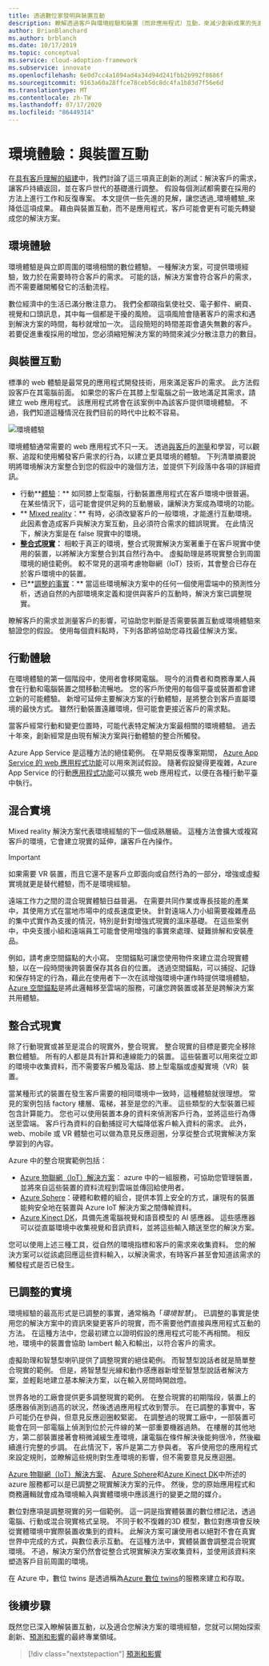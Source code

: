 ```yaml
---
title: 透過數位家發明與裝置互動
description: 瞭解透過客戶與環境經驗和裝置（而非應用程式）互動，來減少創新成果的先進方法。
author: BrianBlanchard
ms.author: brblanch
ms.date: 10/17/2019
ms.topic: conceptual
ms.service: cloud-adoption-framework
ms.subservice: innovate
ms.openlocfilehash: 6e0d7cc4a1894ad4a34d94d241fbb2b992f8686f
ms.sourcegitcommit: 9163a60a28ffce78ceb5dc8dc4fa1b83d7f56e6d
ms.translationtype: MT
ms.contentlocale: zh-TW
ms.lasthandoff: 07/17/2020
ms.locfileid: "86449314"
---
```

# <a name="ambient-experiences-interact-with-devices"></a>環境體驗：與裝置互動

在[具有客戶理解的組建](./build.md)中，我們討論了這三項真正創新的測試：解決客戶的需求，讓客戶持續返回，並在客戶世代的基礎進行調整。 假設每個測試都需要在採用的方法上進行工作和反復專案。 本文提供一些先進的見解，讓您透過_環境體驗_來降低這項成果。 藉由與裝置互動，而不是應用程式，客戶可能會更有可能先轉變成您的解決方案。

## <a name="ambient-experiences"></a>環境體驗

環境體驗是與立即周圍的環境相關的數位體驗。 一種解決方案，可提供環境經驗，致力於在需要時符合客戶的需求。 可能的話，解決方案會符合客戶的需求，而不需要離開觸發它的活動流程。

數位經濟中的生活已滿分散注意力。 我們全都頤指氣使社交、電子郵件、網頁、視覺和口頭訊息，其中每一個都是干擾的風險。 這項風險會隨著客戶的需求和遇到解決方案的時間，每秒就增加一次。 這段簡短的時間差距會遺失無數的客戶。 若要促進重複採用的增加，您必須縮短解決方案的時間來減少分散注意力的數目。

## <a name="interact-with-devices"></a>與裝置互動

標準的 web 體驗是最常見的應用程式開發技術，用來滿足客戶的需求。 此方法假設客戶在其電腦前面。 如果您的客戶在其膝上型電腦之前一致地滿足其需求，請建立 web 應用程式。 該應用程式將會在該案例中為該客戶提供環境體驗。 不過，我們知道這種情況在我們目前的時代中比較不容易。

![環境體驗](../../_images/innovate/ambient-experiences.png)

<!-- docsTest:ignore "learning with the customer" -->

環境體驗通常需要的 web 應用程式不只一天。 透過[與客戶](./learn.md)的[測量](./measure.md)和學習，可以觀察、追蹤和使用觸發客戶需求的行為，以建立更具環境的體驗。 下列清單摘要說明將環境解決方案整合到您的假設中的幾個方法，並提供下列段落中各項的詳細資訊。

- 行動**[體驗](#mobile-experience)：** 如同膝上型電腦，行動裝置應用程式在客戶環境中很普遍。 在某些情況下，這可能會提供足夠的互動層級，讓解決方案成為環境的功能。
- ** [Mixed reality](#mixed-reality)：** 有時，必須改變客戶的一般環境，才能進行互動環境。 此因素會造成客戶與解決方案互動，且必須符合需求的錯誤現實。 在此情況下，解決方案是在 false 現實中的環境。
- **[整合式現實](#integrated-reality)：** 相較于真正的環境，整合式現實解決方案著重于在客戶現實中使用的裝置，以將解決方案整合到其自然行為中。 虛擬助理是將現實整合到周圍環境的絕佳範例。 較不常見的選項考慮物聯網（IoT）技術，其會整合已存在於客戶環境中的裝置。
- 已**[調整的事實](#adjusted-reality)：** 當這些環境解決方案中的任何一個使用雲端中的預測性分析，透過自然的內部環境來定義和提供與客戶的互動時，解決方案已調整現實。

瞭解客戶的需求並測量客戶的影響，可協助您判斷是否需要裝置互動或環境體驗來驗證您的假設。 使用每個資料點時，下列各節將協助您尋找最佳解決方案。

## <a name="mobile-experience"></a>行動體驗

在環境體驗的第一個階段中，使用者會移開電腦。 現今的消費者和商務專業人員會在行動和電腦裝置之間移動流暢地。 您的客戶所使用的每個平臺或裝置都會建立新的可能體驗。 新增可延伸主要解決方案的行動體驗，是將整合到客戶直屬環境的最快方式。 雖然行動裝置遠離環境，但可能會更接近客戶的需求點。

當客戶經常行動和變更位置時，可能代表特定解決方案最相關的環境體驗。 過去十年來，創新經常是由現有解決方案與行動體驗的整合所觸發。

Azure App Service 是這種方法的絕佳範例。 在早期反復專案期間， [Azure App Service 的 web 應用程式功能](https://docs.microsoft.com/azure/app-service/overview)可以用來測試假設。 隨著假設變得更複雜，Azure App Service 的行動[應用程式功能](https://docs.microsoft.com/azure/app-service-mobile)可以擴充 web 應用程式，以便在各種行動平臺中執行。

## <a name="mixed-reality"></a>混合實境

Mixed reality 解決方案代表環境經驗的下一個成熟層級。 這種方法會擴大或複寫客戶的環境，它會建立現實的延伸，讓客戶在內操作。

> [!IMPORTANT]
> 如果需要 VR 裝置，而且它還不是客戶立即面向或自然行為的一部分，增強或虛擬實境就更是替代體驗，而不是環境經驗。

遠端工作力之間的混合現實體驗日益普遍。 在需要共同作業或專長技能的產業中，其使用方式在當地市場中的成長速度更快。 針對遠端人力小組需要複雜產品的集中式實作為支援的情況，特別是針對增強式現實的溫床基礎。 在這些案例中，中央支援小組和遠端員工可能會使用增強的事實來處理、疑難排解和安裝產品。

例如，請考慮空間錨點的大小寫。 空間錨點可讓您使用物件來建立混合現實體驗，以在一段時間後跨裝置保存其各自的位置。 透過空間錨點，可以捕捉、記錄和保存特定的行為，藉此在使用者下一次在該增強環境中運作時提供環境體驗。 [Azure 空間錨點](https://docs.microsoft.com/azure/spatial-anchors/overview)是將此邏輯移至雲端的服務，可讓您跨裝置或甚至是跨解決方案共用體驗。

## <a name="integrated-reality"></a>整合式現實

除了行動現實或甚至是混合的現實外，整合現實。 整合現實的目標是要完全移除數位體驗。 所有的人都是具有計算和連線能力的裝置。 這些裝置可以用來從立即的環境中收集資料，而不需要客戶觸及電話、膝上型電腦或虛擬實境（VR）裝置。

當某種形式的裝置在發生客戶需要的相同環境中一致時，這種體驗就很理想。 常見的案例包括 factory 樓層、電梯，甚至是您的汽車。 這些類型的大型裝置已經包含計算能力。 您也可以使用裝置本身的資料來偵測客戶行為，並將這些行為傳送至雲端。 客戶行為資料的自動捕捉可大幅降低客戶輸入資料的需求。 此外，web、mobile 或 VR 體驗也可以做為意見反應迴圈，分享從整合式現實解決方案學習到的內容。

<!-- docsTest:ignore "advanced computer vision" -->

Azure 中的整合現實範例包括：

- [Azure 物聯網（IoT）解決方案](https://docs.microsoft.com/azure/iot-fundamentals)： azure 中的一組服務，可協助您管理裝置，並將來自這些裝置的資料流程到雲端並傳回給使用者。
- [Azure Sphere](https://docs.microsoft.com/azure-sphere)：硬體和軟體的組合，提供本質上安全的方式，讓現有的裝置能夠安全地在裝置與 Azure IoT 解決方案之間傳輸資料。
- [Azure Kinect DK](https://docs.microsoft.com/azure/Kinect-dk)，具備先進電腦視覺和語音模型的 AI 感應器。 這些感應器可以從直屬環境中收集視覺和音訊資料，並將這些輸入饋送至您的解決方案。

您可以使用上述三種工具，從自然的環境指標和客戶的需求來收集資料。 您的解決方案可以從該處回應這些資料輸入，以解決需求，有時客戶甚至會知道該需求的觸發程式是否已發生。

## <a name="adjusted-reality"></a>已調整的實境

環境經驗的最高形式是已調整的事實，通常稱為「_環境智慧_」。 已調整的事實是使用您的解決方案中的資訊來變更客戶的現實，而不需要他們直接與應用程式互動的方法。 在這種方法中，您最初建立以證明假設的應用程式可能不再相關。 相反地，環境中的裝置會協助 lambert 輸入和輸出，以符合客戶的需求。

虛擬助理和智慧型喇叭提供了調整現實的絕佳範例。 而智慧型說話者就是簡單整合現實的範例。 但是，將智慧型光線和動作感應器新增至智慧型說話者解決方案，並輕鬆地建立基本解決方案，以在輸入房間時開啟燈。

世界各地的工廠會提供更多調整現實的範例。 在整合現實的初期階段，裝置上的感應器偵測到過高的狀況，然後透過應用程式收到警示。 在已調整的事實中，客戶可能仍在參與，但意見反應迴圈較緊密。 在調整過的現實工廠中，一部裝置可能會在同一部電腦上偵測到位於元件線的某一部重要機器過熱。 在樓層的其他地方，第二部裝置接著會稍微減緩生產環境，讓電腦在條件解決後能夠很冷，然後繼續進行完整的步調。 在此情況下，客戶是第二方參與者。 客戶使用您的應用程式來設定規則，並瞭解這些規則對生產環境的影響，但不需要意見反應迴圈。

[Azure 物聯網（IoT）解決方案](https://docs.microsoft.com/azure/iot-fundamentals)、 [Azure Sphere](https://docs.microsoft.com/azure-sphere)和[Azure Kinect DK](https://docs.microsoft.com/azure/kinect-dk)中所述的 azure 服務都可以是已調整之現實解決方案的元件。 然後，您的原始應用程式和商務邏輯就會成為環境輸入與實體環境中應該進行的變更之間的媒介。

數位對應項是調整現實的另一個範例。 這一詞是指實體裝置的數位標記法，透過電腦、行動或混合現實格式呈現。 不同于較不復雜的3D 模型，數位對應項會反映從實體環境中實際裝置收集到的資料。 此解決方案可讓使用者以絕對不會在真實世界中完成的方式，與數位表示互動。 在這種方法中，實體裝置會調整混合現實環境。 不過，解決方案仍然會從整合式現實解決方案收集資料，並使用該資料來塑造客戶目前周圍的環境。

在 Azure 中，數位 twins 是透過稱為[Azure 數位 twins](https://docs.microsoft.com/azure/digital-twins/about-digital-twins)的服務來建立和存取。

## <a name="next-steps"></a>後續步驟

既然您已深入瞭解裝置互動，以及適合您解決方案的環境經驗，您就可以開始探索創新、[預測和影響](./predict.md)的最終專業領域。

> [!div class="nextstepaction"]
> [預測和影響](./predict.md)
